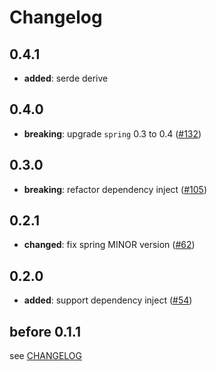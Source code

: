 # Changelog

## 0.4.1

- **added**: serde derive

## 0.4.0

- **breaking**: upgrade `spring` 0.3 to 0.4 ([#132])

[#132]: https://github.com/spring-rs/spring-rs/pull/132

## 0.3.0

- **breaking**: refactor dependency inject ([#105])

[#105]: https://github.com/spring-rs/spring-rs/pull/105

## 0.2.1

- **changed**: fix spring MINOR version ([#62])

[#62]: https://github.com/spring-rs/spring-rs/pull/62

## 0.2.0

- **added**: support dependency inject ([#54])

[#54]: https://github.com/spring-rs/spring-rs/pull/54

## before 0.1.1

see [CHANGELOG](../CHANGELOG.md)